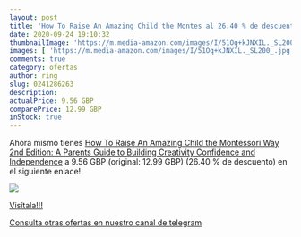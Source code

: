 ```yaml
---
layout: post
title: 'How To Raise An Amazing Child the Montes al 26.40 % de descuento'
date: 2020-09-24 19:10:32
thumbnailImage: 'https://m.media-amazon.com/images/I/51Oq+kJNXIL._SL200_.jpg'
images: [ 'https://m.media-amazon.com/images/I/51Oq+kJNXIL._SL200_.jpg' ]
comments: true
category: ofertas
author: ring
slug: 0241286263
description:
actualPrice: 9.56 GBP
comparePrice: 12.99 GBP
inStock: true
---
```


Ahora mismo tienes [How To Raise An Amazing Child the Montessori Way  2nd Edition: A Parents  Guide to Building Creativity  Confidence  and Independence](https://www.amazon.com/dp/0241286263/?tag=redken08-20) a 9.56 GBP (original: 12.99 GBP) (26.40 %  de descuento) en el siguiente enlace!

[![](https://m.media-amazon.com/images/I/51Oq+kJNXIL._SL200_.jpg)](https://www.amazon.com/dp/0241286263/?tag=redken08-20)

[Visítala!!!](https://www.amazon.com/dp/0241286263/?tag=redken08-20)

[Consulta otras ofertas en nuestro canal de telegram](https://t.me/s/ofertas25)
